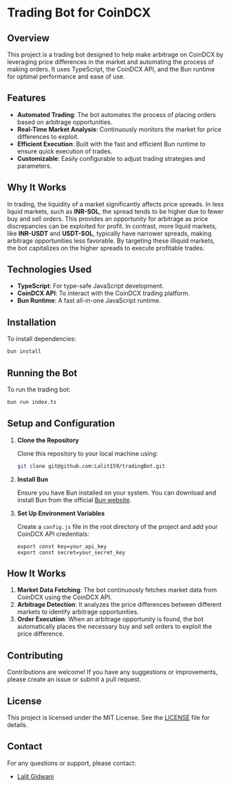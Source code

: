 
# Trading Bot for CoinDCX

## Overview
This project is a trading bot designed to help make arbitrage on CoinDCX by leveraging price differences in the market and automating the process of making orders. It uses TypeScript, the CoinDCX API, and the Bun runtime for optimal performance and ease of use.

## Features
- **Automated Trading**: The bot automates the process of placing orders based on arbitrage opportunities.
- **Real-Time Market Analysis**: Continuously monitors the market for price differences to exploit.
- **Efficient Execution**: Built with the fast and efficient Bun runtime to ensure quick execution of trades.
- **Customizable**: Easily configurable to adjust trading strategies and parameters.

## Why It Works
In trading, the liquidity of a market significantly affects price spreads. In less liquid markets, such as **INR-SOL**, the spread tends to be higher due to fewer buy and sell orders. This provides an opportunity for arbitrage as price discrepancies can be exploited for profit. In contrast, more liquid markets, like **INR-USDT** and **USDT-SOL**, typically have narrower spreads, making arbitrage opportunities less favorable. By targeting these illiquid markets, the bot capitalizes on the higher spreads to execute profitable trades.

## Technologies Used
- **TypeScript**: For type-safe JavaScript development.
- **CoinDCX API**: To interact with the CoinDCX trading platform.
- **Bun Runtime**: A fast all-in-one JavaScript runtime.

## Installation

To install dependencies:

```bash
bun install
```

## Running the Bot

To run the trading bot:

```bash
bun run index.ts
```

## Setup and Configuration

1. **Clone the Repository**
   
   Clone this repository to your local machine using:

   ```bash
   git clone git@github.com:Lalit159/tradingBot.git
   ```

2. **Install Bun**
   
   Ensure you have Bun installed on your system. You can download and install Bun from the official [Bun website](https://bun.sh).

3. **Set Up Environment Variables**

   Create a `config.js` file in the root directory of the project and add your CoinDCX API credentials:

   ```plaintext
   export const key=your_api_key
   export const secret=your_secret_key
   ```

## How It Works

1. **Market Data Fetching**: The bot continuously fetches market data from CoinDCX using the CoinDCX API.
2. **Arbitrage Detection**: It analyzes the price differences between different markets to identify arbitrage opportunities.
3. **Order Execution**: When an arbitrage opportunity is found, the bot automatically places the necessary buy and sell orders to exploit the price difference.

## Contributing

Contributions are welcome! If you have any suggestions or improvements, please create an issue or submit a pull request.

## License

This project is licensed under the MIT License. See the [LICENSE](LICENSE) file for details.

## Contact

For any questions or support, please contact:

- [Lalit Gidwani](mailto:lalit159gidwani@gmail.com)

